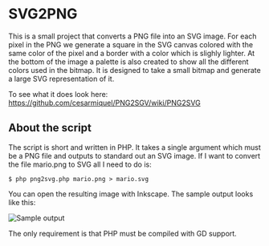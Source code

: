 # SVG2PNG #

This is a small project that converts a PNG file into an SVG image. For each pixel in the PNG we generate 
a square in the SVG canvas colored with the same color of the pixel and a border with a color which 
is slighly lighter. At the bottom of the image a palette is also created to show all the different colors 
used in the bitmap. It is designed to take a small bitmap and generate a large SVG representation of it.

To see what it does look here: https://github.com/cesarmiquel/PNG2SGV/wiki/PNG2SVG

## About the script ##

The script is short and written in PHP. It takes a single argument which must be a PNG file and outputs
to standard out an SVG image. If I want to convert the file mario.png to SVG all I need to do is:

    $ php png2svg.php mario.png > mario.svg

You can open the resulting image with Inkscape. The sample output looks like this:

![Sample output](https://a248.e.akamai.net/assets.github.com/img/276ca7d5eb24a474a0e89b929be7c1fcfe5eb82f/687474703a2f2f6934302e74696e797069632e636f6d2f313431316737372e706e67 "Sample output")

The only requirement is that PHP must be compiled with GD support.